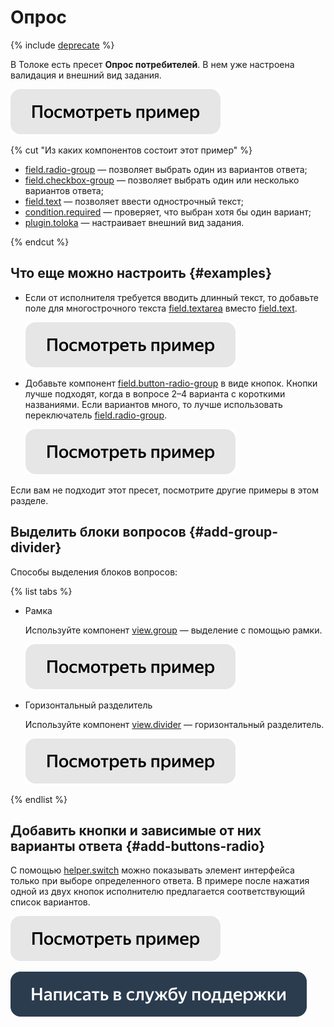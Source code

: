 # Опрос

{% include [deprecate](../../_includes/deprecate.md) %}

В Толоке есть пресет **Опрос потребителей**. В нем уже настроена валидация и внешний вид задания.

[![](../_images/buttons/view-example.svg)](https://clck.ru/TPoP7)

{% cut "Из каких компонентов состоит этот пример" %}

- [field.radio-group](../reference/field.radio-group.md) — позволяет выбрать один из вариантов ответа;
- [field.checkbox-group](../reference/field.checkbox-group.md) — позволяет выбрать один или несколько вариантов ответа;
- [field.text](../reference/field.text.md) — позволяет ввести однострочный текст;
- [condition.required](../reference/condition.required.md) — проверяет, что выбран хотя бы один вариант;
- [plugin.toloka](../reference/plugin.toloka.md) — настраивает внешний вид задания.

{% endcut %}
## Что еще можно настроить {#examples}

- Если от исполнителя требуется вводить длинный текст, то добавьте поле для многострочного текста [field.textarea](../reference/field.textarea.md) вместо [field.text](../reference/field.text.md).

  [![](../_images/buttons/view-example.svg)](https://clck.ru/TPoXh)

- Добавьте компонент [field.button-radio-group](../reference/field.button-radio-group.md) в виде кнопок. Кнопки лучше подходят, когда в вопросе 2–4 варианта с короткими названиями. Если вариантов много, то лучше использовать переключатель [field.radio-group](../reference/field.radio-group.md).

  [![](../_images/buttons/view-example.svg)](https://clck.ru/TWCNH)

Если вам не подходит этот пресет, посмотрите другие примеры в этом разделе.


## Выделить блоки вопросов {#add-group-divider}

Способы выделения блоков вопросов:

{% list tabs %}

- Рамка

  Используйте компонент [view.group](../reference/view.group.md) — выделение с помощью рамки.

  [![](../_images/buttons/view-example.svg)](https://clck.ru/TTSKm)

- Горизонтальный разделитель

  Используйте компонент [view.divider](../reference/view.divider.md) — горизонтальный разделитель.

  [![](../_images/buttons/view-example.svg)](https://clck.ru/TREmc)

{% endlist %}

## Добавить кнопки и зависимые от них варианты ответа {#add-buttons-radio}

С помощью [helper.switch](../reference/helper.switch.md) можно показывать элемент интерфейса только при выборе определенного ответа. В примере после нажатия одной из двух кнопок исполнителю предлагается соответствующий список вариантов.

[![](../_images/buttons/view-example.svg)](https://clck.ru/TTUeE)

[![](../_images/buttons/contact-support.svg)](../concepts/support.md)
